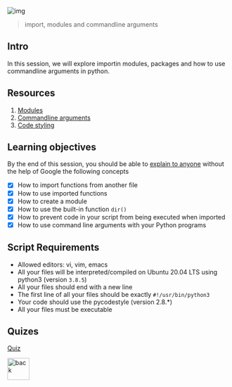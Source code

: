 ![img](https://assets.imaginablefutures.com/media/images/ALX_Logo.max-200x150.png)

> import, modules and commandline arguments

## Intro

In this session, we will explore importin modules, packages and how to use commandline arguments in python.

## Resources 
1. [Modules](https://docs.python.org/3/tutorial/modules.html)
2. [Commandline arguments](https://docs.python.org/3/tutorial/stdlib.html#command-line-arguments)
3. [Code styling](https://pypi.org/project/pycodestyle/)


## Learning objectives
By the end of this session, you should be able to [explain to anyone](https://fs.blog/feynman-learning-technique/) without the help of Google the following concepts

* [X] How to import functions from another file
* [X] How to use imported functions
* [X] How to create a module
* [X] How to use the built-in function ```dir()```
* [X] How to prevent code in your script from being executed when imported
* [X] How to use command line arguments with your Python programs

## Script Requirements 
* Allowed editors: vi, vim, emacs
* All your files will be interpreted/compiled on Ubuntu 20.04 LTS using python3 (version ```3.8.5```)
* All your files should end with a new line
* The first line of all your files should be exactly ```#!/usr/bin/python3```
* Your code should use the pycodestyle (version 2.8.*)
* All your files must be executable

## Quizes
[Quiz](./quiz.md)

<div style='postion:relative'>
<a href="../0x01-python-if_else_loops_functions"><img src="https://www.svgrepo.com/show/94045/back.svg" alt="back" width="50px"></a>
